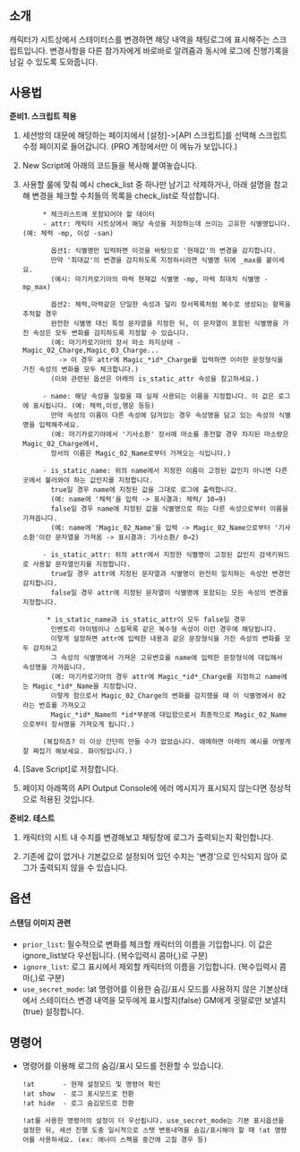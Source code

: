 ## 소개
캐릭터가 시트상에서 스테이터스를 변경하면 해당 내역을 채팅로그에 표시해주는 스크립트입니다.
변경사항을 다른 참가자에게 바로바로 알려줌과 동시에 로그에 진행기록을 남길 수 있도록 도와줍니다.

## 사용법

**준비1. 스크립트 적용**
1. 세션방의 대문에 해당하는 페이지에서 [설정]->[API 스크립트]를 선택해 스크립트 수정 페이지로 들어갑니다. (PRO 계정에서만 이 메뉴가 보입니다.)
2. New Script에 아래의 코드들을 복사해 붙여놓습니다.
3. 사용할 룰에 맞춰 예시 check_list 중 하나만 남기고 삭제하거나,
아래 설명을 참고해 변경을 체크할 수치들의 목록을 check_list로 작성합니다.

            * 체크리스트에 포함되어야 할 데이터
            - attr: 캐릭터 시트상에서 해당 속성을 저장하는데 쓰이는 고유한 식별명입니다. (예: 체력 -mp, 이성 -san)
              
              옵션1: 식별명만 입력하면 이것을 바탕으로 '현재값'의 변경을 감지합니다.
              만약 '최대값'의 변경을 감지하도록 지정하시려면 식별명 뒤에 _max를 붙이세요.
              (예시: 마기카로기아의 마력 현재값 식별명 -mp, 마력 최대치 식별명 -mp_max)
              
              옵션2: 체력,마력같은 단일한 속성과 달리 장서목록처럼 복수로 생성되는 항목을 추적할 경우
              완전한 식별명 대신 특정 문자열을 지정한 뒤, 이 문자열이 포함된 식별명을 가진 속성은 모두 변화를 감지하도록 지정할 수 있습니다.
              (예: 마기카로기아의 장서 마소 차지상태 -Magic_02_Charge,Magic_03_Charge...
                -> 이 경우 attr에 Magic_*id*_Charge를 입력하면 이러한 문장형식을 가진 속성의 변화를 모두 체크합니다.)
              (이와 관련된 옵션은 아래의 is_static_attr 속성을 참고하세요.)

            - name: 해당 속성을 일컬을 때 실제 사용되는 이름을 지정합니다. 이 값은 로그에 표시됩니다. (예: 체력,이성,행운 등등)
              만약 속성의 이름이 다른 속성에 담겨있는 경우 속성명을 담고 있는 속성의 식별명을 입력해주세요.
              (예: 마기카로기아에서 '기사소환' 장서에 마소를 충전할 경우 차지된 마소량은 Magic_02_Charge에서,
              장서의 이름은 Magic_02_Name로부터 가져오는 식입니다.)

            - is_static_name: 위의 name에서 지정한 이름이 고정된 값인지 아니면 다른 곳에서 불러와야 하는 값인지를 지정합니다.
              true일 경우 name에 지정된 값을 그대로 로그에 출력합니다.
              (예: name에 '체력'을 입력 -> 표시결과: 체력/ 10→9)
              false일 경우 name에 지정된 값을 식별명으로 하는 다른 속성으로부터 이름을 가져옵니다.
              (예: name에 'Magic_02_Name'을 입력 -> Magic_02_Name으로부터 '기사소환'이란 문자열을 가져옴 -> 표시결과: 기사소환/ 0→2)

            - is_static_attr: 위의 attr에서 지정한 식별명이 고정된 값인지 검색키워드로 사용할 문자열인지를 지정합니다.
              true일 경우 attr에 지정된 문자열과 식별명이 완전히 일치하는 속성만 변경만 감지합니다.
              false일 경우 attr에 지정된 문자열이 식별명에 포함되는 모든 속성의 변경을 지정합니다.

             * is_static_name과 is_static_attr이 모두 false일 경우
              인벤토리 아이템이나 스킬목록 같은 복수형 속성이 이런 경우에 해당됩니다.
              이렇게 설정하면 attr에 입력한 내용과 같은 문장형식을 가진 속성의 변화를 모두 감지하고
              그 속성의 식별명에서 가져온 고유변호를 name에 입력한 문장형식에 대입해서 속성명을 가져옵니다.
              (예: 마기카로기아의 경우 attr에 Magic_*id*_Charge를 지정하고 name에는 Magic_*id*_Name을 지정합니다.
              이렇게 함으로서 Magic_02_Charge의 변화를 감지했을 때 이 식별명에서 02라는 번호를 가져오고
              Magic_*id*_Name의 *id*부분에 대입함으로서 최종적으로 Magic_02_Name으로부터 장서명을 가져오게 됩니다.)

            (복잡하죠? 이 이상 간단히 만들 수가 없었습니다. 애매하면 아래의 예시를 어떻게 잘 짜집기 해보세요. 화이팅입니다.)


4. [Save Script]로 저장합니다.

5. 페이지 아래쪽의 API Output Console에 에러 메시지가 표시되지 않는다면 정상적으로 적용된 것입니다.


**준비2. 테스트**

1. 캐릭터의 시트 내 수치를 변경해보고 채팅창에 로그가 출력되는지 확인합니다.

2. 기존에 값이 없거나 기본값으로 설정되어 있던 수치는 '변경'으로 인식되지 않아 로그가 출력되지 않을 수 있습니다.

## 옵션
#### 스탠딩 이미지 관련
- `prior_list`: 필수적으로 변화를 체크할 캐릭터의 이름을 기입합니다. 이 값은 ignore_list보다 우선됩니다. (복수입력시 콤마(,)로 구분)
- `ignore_list`: 로그 표시에서 제외할 캐릭터의 이름을 기입합니다. (복수입력시 콤마(,)로 구분)
- `use_secret_mode`: !at 명령어를 이용한 숨김/표시 모드를 사용하지 않은 기본상태에서 스테이터스 변경 내역을 모두에게 표시할지(false) GM에게 귓말로만 보낼지(true) 설정합니다.


## 명령어

- 명령어를 이용해 로그의 숨김/표시 모드를 전환할 수 있습니다.

      !at       - 현재 설정모드 및 명령어 확인
      !at show  - 로그 표시모드로 전환
      !at hide  - 로그 숨김모드로 전환

      !at를 사용한 명령어의 설정이 더 우선됩니다. use_secret_mode는 기본 표시옵션을 설정한 뒤, 세션 진행 도중 일시적으로 스탯 변동내역을 숨김/표시해야 할 때 !at 명령어를 사용하세요. (ex: 에너미 스펙을 중간에 고칠 경우 등)